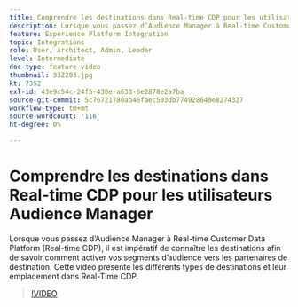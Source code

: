 ```yaml
---
title: Comprendre les destinations dans Real-time CDP pour les utilisateurs Audience Manager
description: Lorsque vous passez d’Audience Manager à Real-time Customer Data Platform (Real-time CDP), il est impératif de connaître les destinations afin de savoir comment activer vos segments d’audience vers les partenaires de destination. Cette vidéo présente les différents types de destinations et leur emplacement dans Real-Time CDP.
feature: Experience Platform Integration
topic: Integrations
role: User, Architect, Admin, Leader
level: Intermediate
doc-type: feature video
thumbnail: 332203.jpg
kt: 7352
exl-id: 43e9c54c-24f5-430e-a633-6e2878e2a7ba
source-git-commit: 5c76721780ab46faec503db774928649e8274327
workflow-type: tm+mt
source-wordcount: '116'
ht-degree: 0%

---
```


# Comprendre les destinations dans Real-time CDP pour les utilisateurs Audience Manager

Lorsque vous passez d’Audience Manager à Real-time Customer Data Platform (Real-time CDP), il est impératif de connaître les destinations afin de savoir comment activer vos segments d’audience vers les partenaires de destination. Cette vidéo présente les différents types de destinations et leur emplacement dans Real-Time CDP.

>[!VIDEO](https://video.tv.adobe.com/v/332203/?quality=12&learn=on)
